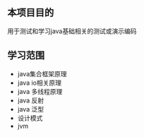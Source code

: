 ## 本项目目的
用于测试和学习java基础相关的测试或演示编码

## 学习范围
- java集合框架原理
- java io相关原理
- java 多线程原理
- java 反射
- java 泛型
- 设计模式
- jvm